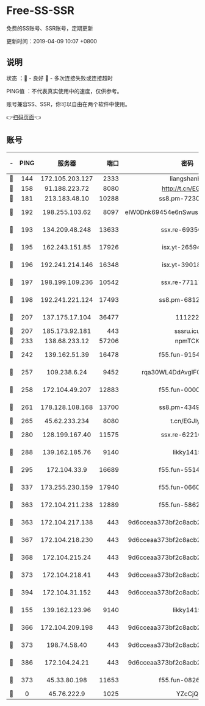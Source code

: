 # Free-SS-SSR

免费的SS账号、SSR账号，定期更新

更新时间：2019-04-09 10:07 +0800

## 说明

状态     ：🙂 - 良好 🙁 - 多次连接失败或连接超时

PING值   ：不代表真实使用中的速度，仅供参考。

账号兼容SS、SSR，你可以自由在两个软件中使用。

👉[扫码页面](https://liesauer.github.io/Free-SS-SSR/)👈

## 账号

|-|PING|服务器|端口|密码|加密方式|区域|
|:----:|:----:|:-----:|-----:|:----:|:----:|:----:|
|🙂|144|172.105.203.127|2333|liangshanbo|chacha20|JP|
|🙂|158|91.188.223.72|8080|http://t.cn/EGJIyrl|rc4-md5|RU|
|🙂|181|213.183.48.10|10288|ss8.pm-72309702|rc4-md5|RU|
|🙂|192|198.255.103.62|8097|eIW0Dnk69454e6nSwuspv9DmS201tQ0D|aes-256-cfb|US|
|🙂|193|134.209.48.248|13633|ssx.re-69350454|aes-256-cfb|US|
|🙂|195|162.243.151.85|17926|isx.yt-26594761|aes-256-cfb|US|
|🙂|196|192.241.214.146|16348|isx.yt-39018760|aes-256-cfb|US|
|🙂|197|198.199.109.236|10542|ssx.re-77117057|aes-256-cfb|US|
|🙂|198|192.241.221.124|17493|ss8.pm-68127686|aes-256-cfb|US|
|🙂|207|137.175.17.104|36477|111222|aes-256-cfb|US|
|🙂|207|185.173.92.181|443|sssru.icu|rc4-md5|RU|
|🙂|233|138.68.233.12|57206|npmTCK|rc4-md5|US|
|🙂|242|139.162.51.39|16478|f55.fun-91549121|aes-256-cfb|SG|
|🙂|257|109.238.6.24|9452|rqa30WL4DdAvgIFG6Fs3znzTa|aes-256-cfb|FR|
|🙂|258|172.104.49.207|12883|f55.fun-00000116|aes-256-cfb|SG|
|🙂|261|178.128.108.168|13700|ss8.pm-43493831|aes-256-cfb|SG|
|🙂|265|45.62.233.234|8080|t.cn/EGJIyrl|rc4-md5|CA|
|🙂|280|128.199.167.40|11575|ssx.re-62210920|aes-256-cfb|SG|
|🙂|288|139.162.185.76|9140|likky1415|aes-256-cfb|DE|
|🙂|295|172.104.33.9|16689|f55.fun-55147364|aes-256-cfb|SG|
|🙂|337|173.255.230.159|17940|f55.fun-06607448|aes-256-cfb|US|
|🙂|363|172.104.211.238|12889|f55.fun-58620208|aes-256-cfb|US|
|🙂|363|172.104.217.138|443|9d6cceaa373bf2c8acb22e60b6a58be6|aes-256-cfb|US|
|🙂|367|172.104.218.230|443|9d6cceaa373bf2c8acb22e60b6a58be6|aes-256-cfb|US|
|🙂|368|172.104.215.24|443|9d6cceaa373bf2c8acb22e60b6a58be6|aes-256-cfb|US|
|🙂|373|172.104.218.41|443|9d6cceaa373bf2c8acb22e60b6a58be6|aes-256-cfb|US|
|🙂|394|172.104.31.152|443|9d6cceaa373bf2c8acb22e60b6a58be6|aes-256-cfb|US|
|🙂|155|139.162.123.96|9140|likky1415|aes-256-cfb|JP|
|🙂|366|172.104.209.198|443|9d6cceaa373bf2c8acb22e60b6a58be6|aes-256-cfb|US|
|🙂|373|198.74.58.40|443|9d6cceaa373bf2c8acb22e60b6a58be6|aes-256-cfb|US|
|🙂|386|172.104.24.21|443|9d6cceaa373bf2c8acb22e60b6a58be6|aes-256-cfb|US|
|🙁|373|45.33.80.198|11653|f55.fun-08264676|aes-256-cfb|US|
|🙁|0|45.76.222.9|1025|YZcCjQ|rc4-md5|JP|
